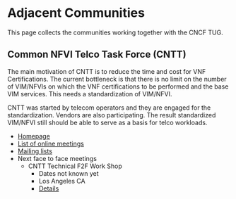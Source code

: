 # Adjacent Communities

This page collects the communities working together with the CNCF TUG.

## Common NFVI Telco Task Force (CNTT)

The main motivation of CNTT is to reduce the time and cost for VNF Certifications. The current bottleneck is that there is no limit on the number of VIM/NFVIs on which the VNF certifications to be performed and the base VIM services. This needs a standardization of VIM/NFVI.

CNTT was started by telecom operators and they are engaged for the standardization. Vendors are also participating. The result standardized VIM/NFVI still should be able to serve as a basis for telco workloads. 

- [Homepage](https://github.com/cntt-n/CNTT)
- [List of online meetings](https://github.com/cntt-n/CNTT/wiki/Meetings)
- [Mailing lists](https://github.com/cntt-n/CNTT/wiki/Mailing-Lists)
- Next face to face meetings
  - CNTT Technical F2F Work Shop
    - Dates not known yet
    - Los Angeles CA
    - [Details](https://wiki.lfnetworking.org/display/LN/CNTT+Technical+F2F+Work+Shop%2C+Los+Angeles+CA)

